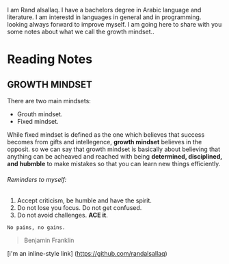 I am Rand alsallaq. I have a bachelors degree in Arabic language and literature. I am interestd in languages in general and in programming. looking always forward to improve myself.
I am going here to share with you some notes about what we call the growth mindset..

# Reading Notes
## GROWTH MINDSET
There are two main mindsets:
* Grouth mindset.
* Fixed mindset.

While fixed mindset is defined as the one which believes that success becomes from gifts and intellegence, **growth mindset** believes in the opposit. so we can say that growth mindset is basically about believing that anything can be acheaved and reached with being **determined, disciplined, and hubmble** to make mistakes so that you can learn new things efficiently.

###### Reminders to myself:
1. Accept criticism, be humble and have the spirit.
2. Do not lose you focus. Do not get confused.
3. Do not avoid challenges. **ACE it**.

`No pains, no gains.` 
> Benjamin Franklin

[i'm an inline-style link] (https://github.com/randalsallaq)
